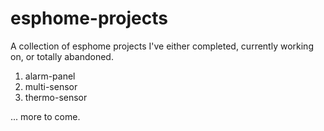 # esphome-projects
A collection of esphome projects I've either completed, currently working on, or totally abandoned.

1. alarm-panel
2. multi-sensor
3. thermo-sensor

... more to come.
